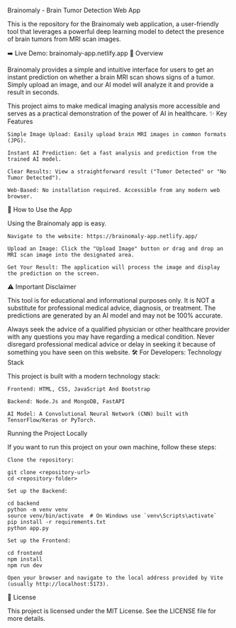 Brainomaly - Brain Tumor Detection Web App

This is the repository for the Brainomaly web application, a user-friendly tool that leverages a powerful deep learning model to detect the presence of brain tumors from MRI scan images.

➡️ Live Demo: brainomaly-app.netlify.app
📖 Overview

Brainomaly provides a simple and intuitive interface for users to get an instant prediction on whether a brain MRI scan shows signs of a tumor. Simply upload an image, and our AI model will analyze it and provide a result in seconds.

This project aims to make medical imaging analysis more accessible and serves as a practical demonstration of the power of AI in healthcare.
✨ Key Features

    Simple Image Upload: Easily upload brain MRI images in common formats (JPG).

    Instant AI Prediction: Get a fast analysis and prediction from the trained AI model.

    Clear Results: View a straightforward result ("Tumor Detected" or "No Tumor Detected").

    Web-Based: No installation required. Accessible from any modern web browser.

🚀 How to Use the App

Using the Brainomaly app is easy.

    Navigate to the website: https://brainomaly-app.netlify.app/

    Upload an Image: Click the "Upload Image" button or drag and drop an MRI scan image into the designated area.

    Get Your Result: The application will process the image and display the prediction on the screen.

⚠️ Important Disclaimer

This tool is for educational and informational purposes only. It is NOT a substitute for professional medical advice, diagnosis, or treatment. The predictions are generated by an AI model and may not be 100% accurate.

Always seek the advice of a qualified physician or other healthcare provider with any questions you may have regarding a medical condition. Never disregard professional medical advice or delay in seeking it because of something you have seen on this website.
🛠️ For Developers: Technology Stack

This project is built with a modern technology stack:

    Frontend: HTML, CSS, JavaScript And Bootstrap

    Backend: Node.Js and MongoDB, FastAPI

    AI Model: A Convolutional Neural Network (CNN) built with TensorFlow/Keras or PyTorch.

Running the Project Locally

If you want to run this project on your own machine, follow these steps:

    Clone the repository:

    git clone <repository-url>
    cd <repository-folder>

    Set up the Backend:

    cd backend
    python -m venv venv
    source venv/bin/activate  # On Windows use `venv\Scripts\activate`
    pip install -r requirements.txt
    python app.py

    Set up the Frontend:

    cd frontend
    npm install
    npm run dev

    Open your browser and navigate to the local address provided by Vite (usually http://localhost:5173).

📜 License

This project is licensed under the MIT License. See the LICENSE file for more details.
